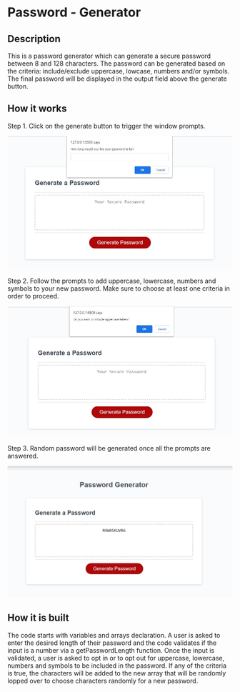 # Password - Generator

## Description

This is a password generator which can generate a secure password between 8 and 128 characters. The password can be generated based on the criteria: include/exclude uppercase, lowcase, numbers and/or symbols. The final password will be displayed in the output field above the generate button.

## How it works

Step 1. Click on the generate button to trigger the window prompts.  
  

![Step-1](assets/images/Screenshot%201.jpg)  
  
Step 2. Follow the prompts to add uppercase, lowercase, numbers and symbols to your new password. Make sure to choose at least one criteria in order to proceed.

![Step-2](assets/images/Screenshot%202.jpg)

Step 3. Random password will be generated once all the prompts are answered.

![Step-3](assets/images/Screenshot%203.jpg)
  
## How it is built

The code starts with variables and arrays declaration. A user is asked to enter the desired length of their password and the code validates if the input is a number via a getPasswordLength function. Once the input is validated, a user is asked to opt in or to opt out for uppercase, lowercase, numbers and symbols to be included in the password. If any of the criteria is true, the characters will be added to the new array that will be randomly lopped over to choose characters randomly for a new password.